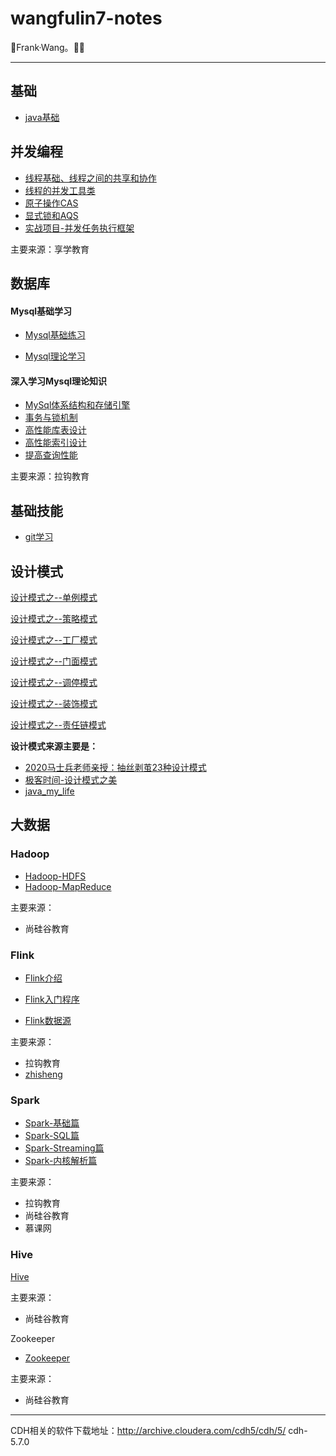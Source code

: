 # wangfulin7-notes

🎈Frank·Wang。:construction_worker_man:

---

## 基础

- [java基础](./docs/JAVA基础/JAVA基础.md)

## 并发编程

- [线程基础、线程之间的共享和协作](./docs/并发编程/线程基础、线程之间的共享和协作.md)
- [线程的并发工具类](./docs/并发编程/线程的并发工具类.md)
- [原子操作CAS](./docs/并发编程/原子操作CAS.md)
- [显式锁和AQS](./docs/并发编程/显式锁和AQS.md)
- [实战项目-并发任务执行框架](./docs/并发编程/实战项目-并发任务执行框架.md)

主要来源：享学教育

## 数据库

#### Mysql基础学习

- [Mysql基础练习](./docs/数据库/Mysql基础练习.md)

- [Mysql理论学习](./docs/数据库/Mysql理论学习.md)

#### 深入学习Mysql理论知识

- [MySql体系结构和存储引擎](./docs/数据库/深入学习Mysql理论知识/MySql体系结构和存储引擎.md)
- [事务与锁机制](./docs/数据库/深入学习Mysql理论知识/事务与锁机制.md)
- [高性能库表设计](./docs/数据库/深入学习Mysql理论知识/高性能库表设计.md)
- [高性能索引设计](./docs/数据库/深入学习Mysql理论知识/高性能索引设计.md)
- [提高查询性能](./docs/数据库/深入学习Mysql理论知识/提高查询性能.md)

主要来源：拉钩教育

## 基础技能

- [git学习](./docs/基本技能/git学习.md)

## 设计模式

[设计模式之--单例模式](./docs/设计模式/设计模式之--单例模式.md)

[设计模式之--策略模式](./docs/设计模式/设计模式之--策略模式.md)

[设计模式之--工厂模式](./docs/设计模式/设计模式之--工厂模式.md)

[设计模式之--门面模式](./docs/设计模式/设计模式之--门面模式.md)

[设计模式之--调停模式](./docs/设计模式/设计模式之--调停模式.md)

[设计模式之--装饰模式](./docs/设计模式/设计模式之--装饰模式.md)

[设计模式之--责任链模式](./docs/设计模式/设计模式之--责任链模式.md)

**设计模式来源主要是：**

- [2020马士兵老师亲授：抽丝剥茧23种设计模式](https://www.bilibili.com/video/BV1ik4y1d7Fe?from=search&seid=6329384108744441104)
- [极客时间-设计模式之美](https://time.geekbang.org/column/intro/100039001)
- [java_my_life](https://www.cnblogs.com/java-my-life/)


## 大数据

### Hadoop

- [Hadoop-HDFS](./docs/hadoop/Hadoop-HDFS.md)
- [Hadoop-MapReduce](./docs/hadoop/Hadoop-MapReduce.md)

主要来源：

- 尚硅谷教育

### Flink

- [Flink介绍](./docs/flink/Flink介绍.md)

- [Flink入门程序](./docs/flink/Flink入门程序.md)

- [Flink数据源](./docs/flink/Flink数据源.md)  

主要来源：

- 拉钩教育
- [zhisheng](http://www.54tianzhisheng.cn/)



### Spark

- [Spark-基础篇](./docs/spark/Spark-基础篇.md)
- [Spark-SQL篇](./docs/spark/Spark-SQL篇.md)
- [Spark-Streaming篇](./docs/spark/Spark-Streaming篇.md)
- [Spark-内核解析篇](./docs/spark/Spark-内核解析篇.md)

主要来源：

- 拉钩教育
- 尚硅谷教育
- 慕课网

### Hive

[Hive](./docs/hive/Hive.md)

主要来源：

- 尚硅谷教育

Zookeeper

- [Zookeeper](./docs/zk/Zookeeper.md)

主要来源：

- 尚硅谷教育

---

CDH相关的软件下载地址：http://archive.cloudera.com/cdh5/cdh/5/
cdh-5.7.0